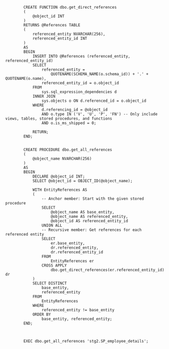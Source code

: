             CREATE FUNCTION dbo.get_direct_references
            (
                @object_id INT
            )
            RETURNS @References TABLE
            (
                referenced_entity NVARCHAR(256),
                referenced_entity_id INT
            )
            AS
            BEGIN
                INSERT INTO @References (referenced_entity, referenced_entity_id)
                SELECT 
                    referenced_entity = 
                        QUOTENAME(SCHEMA_NAME(o.schema_id)) + '.' + QUOTENAME(o.name),
                    referenced_entity_id = o.object_id
                FROM 
                    sys.sql_expression_dependencies d
                INNER JOIN 
                    sys.objects o ON d.referenced_id = o.object_id
                WHERE 
                    d.referencing_id = @object_id
                    AND o.type IN ('V', 'U', 'P', 'FN') -- Only include views, tables, stored procedures, and functions
                    AND o.is_ms_shipped = 0;
            
                RETURN;
            END;
            
            
            CREATE PROCEDURE dbo.get_all_references
            (
                @object_name NVARCHAR(256)
            )
            AS
            BEGIN
                DECLARE @object_id INT;
                SELECT @object_id = OBJECT_ID(@object_name);
            
                WITH EntityReferences AS
                (
                    -- Anchor member: Start with the given stored procedure
                    SELECT 
                        @object_name AS base_entity,
                        @object_name AS referenced_entity,
                        @object_id AS referenced_entity_id
                    UNION ALL
                    -- Recursive member: Get references for each referenced entity
                    SELECT 
                        er.base_entity,
                        dr.referenced_entity,
                        dr.referenced_entity_id
                    FROM 
                        EntityReferences er
                    CROSS APPLY 
                        dbo.get_direct_references(er.referenced_entity_id) dr
                )
                SELECT DISTINCT 
                    base_entity,
                    referenced_entity
                FROM 
                    EntityReferences
                WHERE 
                    referenced_entity != base_entity
                ORDER BY 
                    base_entity, referenced_entity;
            END;



            EXEC dbo.get_all_references 'stg2.SP_employee_details';

